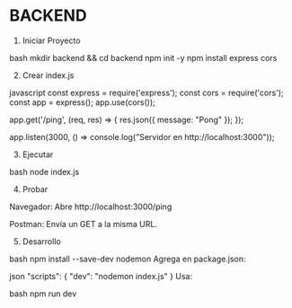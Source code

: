 # BACKEND

1. Iniciar Proyecto

bash
mkdir backend && cd backend
npm init -y
npm install express cors

2. Crear index.js

javascript
const express = require('express');
const cors = require('cors');
const app = express();
app.use(cors());

app.get('/ping', (req, res) => {
  res.json({ message: "Pong" });
});

app.listen(3000, () => console.log("Servidor en http://localhost:3000"));

3. Ejecutar

bash
node index.js

4. Probar

Navegador: Abre http://localhost:3000/ping

Postman: Envía un GET a la misma URL.

5. Desarrollo

bash
npm install --save-dev nodemon
Agrega en package.json:

json
"scripts": {
  "dev": "nodemon index.js"
}
Usa:

bash
npm run dev
